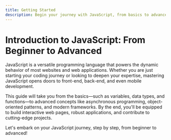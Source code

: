 ```yaml
---
title: Getting Started
description: Begin your journey with JavaScript, from basics to advanced concepts
---
```


# Introduction to JavaScript: From Beginner to Advanced

JavaScript is a versatile programming language that powers the dynamic behavior of most websites and web applications. Whether you are just starting your coding journey or looking to deepen your expertise, mastering JavaScript opens doors to front-end, back-end, and even mobile development.

This guide will take you from the basics—such as variables, data types, and functions—to advanced concepts like asynchronous programming, object-oriented patterns, and modern frameworks. By the end, you'll be equipped to build interactive web pages, robust applications, and contribute to cutting-edge projects.

Let's embark on your JavaScript journey, step by step, from beginner to advanced!